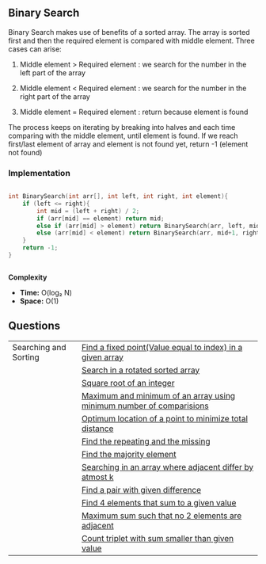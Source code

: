 <!-- Author: Aniket Akshay Chaudhri -->

## Binary Search

Binary Search makes use of benefits of a sorted array. The array is sorted first and then the required element is compared with middle element.
Three cases can arise:

1. Middle element > Required element : we search for the number in the left part of the array

2. Middle element < Required element : we search for the number in the right part of the array

3. Middle element = Required element : return because element is found

The process keeps on iterating by breaking into halves and each time comparing with the middle element, until element is found. 
If we reach first/last element of array and element is not found yet, return -1 (element not found)


### Implementation

```cpp

int BinarySearch(int arr[], int left, int right, int element){
    if (left <= right){
        int mid = (left + right) / 2;
        if (arr[mid] == element) return mid;
        else if (arr[mid] > element) return BinarySearch(arr, left, mid-1, element);
        else (arr[mid] < element) return BinarySearch(arr, mid+1, right, element);
    }
    return -1;
}



```

**Complexity**

- **Time:** O(log₂ N)
- **Space:** O(1)




<!-- Question Links Yet to be updated. These are random ones -->

## Questions

|                |                                                                                                                                                            |
|---------------------|---------------------------------------------------------------------------------------------------------------------------------------------------------------------------------------------------------------------------------------------|
|Searching and Sorting|[Find a fixed point(Value equal to index) in a given array](https://practice.geeksforgeeks.org/problems/value-equal-to-index-value1330/1)                                                                                                                                                                 |
|                     |[Search in a rotated sorted array](https://leetcode.com/problems/search-in-rotated-sorted-array/)                                                                                                                                                                                |
|                     |[Square root of an integer](https://practice.geeksforgeeks.org/problems/count-squares3649/1)                                                                                                                                                                              |
|                     |[Maximum and minimum of an array using minimum number of comparisions](https://practice.geeksforgeeks.org/problems/middle-of-three2926/1)                                                                                                                                                                            |
|                     |[Optimum location of a point to minimize total distance](https://www.geeksforgeeks.org/optimum-location-point-minimize-total-distance/#:~:text=We%20need%20to%20find%20a,set%20of%20points%20is%20minimum.&text=In%20above%20figure%20optimum%20location,is%20minimum%20obtainable%20total%20distance.)|
|                     |[Find the repeating and the missing](https://practice.geeksforgeeks.org/problems/find-missing-and-repeating2512/1)                                                                                                                                                                 |
|                     |[Find the majority element](https://practice.geeksforgeeks.org/problems/majority-element/0)                                                                                                                                                                               |
|                     |[Searching in an array where adjacent differ by atmost k](https://www.geeksforgeeks.org/searching-array-adjacent-differ-k/)                                                                                                                                                                             |
|                     |[Find a pair with given difference](https://practice.geeksforgeeks.org/problems/find-pair-given-difference/0)                                                                                                                                                                     |
|                     |[Find 4 elements that sum to a given value](https://practice.geeksforgeeks.org/problems/find-all-four-sum-numbers/0)                                                                                                                                                                      |
|                     |[Maximum sum such that no 2 elements are adjacent](https://practice.geeksforgeeks.org/problems/stickler-theif/0)                                                                                                                                                                                 |
|                     |[Count triplet with sum smaller than given value](https://practice.geeksforgeeks.org/problems/count-triplets-with-sum-smaller-than-x5549/1)                                                                                                                                                     |


